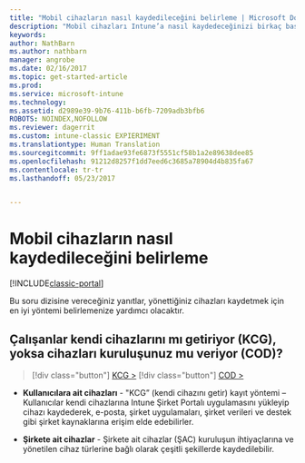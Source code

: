 ```yaml
---
title: "Mobil cihazların nasıl kaydedileceğini belirleme | Microsoft Docs"
description: "Mobil cihazları Intune’a nasıl kaydedeceğinizi birkaç basit soruyu yanıtlayarak kararlaştırın"
keywords: 
author: NathBarn
ms.author: nathbarn
manager: angrobe
ms.date: 02/16/2017
ms.topic: get-started-article
ms.prod: 
ms.service: microsoft-intune
ms.technology: 
ms.assetid: d2989e39-9b76-411b-b6fb-7209adb3bfb6
ROBOTS: NOINDEX,NOFOLLOW
ms.reviewer: dagerrit
ms.custom: intune-classic EXPIERIMENT
ms.translationtype: Human Translation
ms.sourcegitcommit: 9ff1adae93fe6873f5551cf58b1a2e89638dee85
ms.openlocfilehash: 91212d8257f1dd7eed6c3685a78904d4b835fa67
ms.contentlocale: tr-tr
ms.lasthandoff: 05/23/2017


---
```


# <a name="choose-how-to-enroll-mobile-devices"></a>Mobil cihazların nasıl kaydedileceğini belirleme

[!INCLUDE[classic-portal](../includes/classic-portal.md)]

Bu soru dizisine vereceğiniz yanıtlar, yönettiğiniz cihazları kaydetmek için en iyi yöntemi belirlemenize yardımcı olacaktır.

## <a name="do-employees-bring-their-own-devices-byod-or-are-devices-provided-by-your-organization-cod"></a>**Çalışanlar kendi cihazlarını mı getiriyor (KCG), yoksa cihazları kuruluşunuz mu veriyor (COD)?**

> [!div class="button"]
[KCG >](choose-how-to-enroll-devices2.md)
> [!div class="button"]
[COD >](choose-how-to-enroll-devices3.md)

- **Kullanıcılara ait cihazları** - "KCG” (kendi cihazını getir) kayıt yöntemi – Kullanıcılar kendi cihazlarına Intune Şirket Portalı uygulamasını yükleyip cihazı kaydederek, e-posta, şirket uygulamaları, şirket verileri ve destek gibi şirket kaynaklarına erişim elde edebilirler.  

- **Şirkete ait cihazlar** - Şirkete ait cihazlar (ŞAC) kuruluşun ihtiyaçlarına ve yönetilen cihaz türlerine bağlı olarak çeşitli şekillerde kaydedilebilir.

